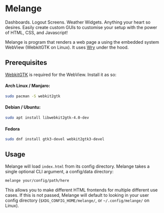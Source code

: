 # Melange

Dashboards. Logout Screens. Weather Widgets. Anything your heart so desires.
Easily create custom GUIs to customise your setup with the power of HTML, CSS, and Javascript!

Melange is program that renders a web page a using the embedded system WebView (WebkitGTK on Linux).
It uses [Wry](https://github.com/tauri-apps/wry) under the hood.

## Prerequisites

[WebkitGTK](https://webkitgtk.org/) is required for the WebView.
Install it as so:

#### Arch Linux / Manjaro:

```bash
sudo pacman -S webkit2gtk
```

#### Debian / Ubuntu:

```bash
sudo apt install libwebkit2gtk-4.0-dev
```

#### Fedora

```bash
sudo dnf install gtk3-devel webkit2gtk3-devel
```

## Usage

Melange will load `index.html` from its config directory.
Melange takes a single optional CLI argument, a config/data directory:

```bash
melange your/config/path/here
```

This allows you to make different HTML frontends for multiple different use cases.
If this is not passed, Melange will default to looking in your user config directory (`$XDG_CONFIG_HOME/melange/`, or `~/.config/melange/` on Linux).
